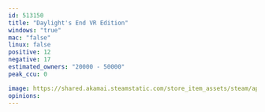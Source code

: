 ```yaml
---
id: 513150
title: "Daylight's End VR Edition"
windows: "true"
mac: "false"
linux: false
positive: 12
negative: 17
estimated_owners: "20000 - 50000"
peak_ccu: 0

image: https://shared.akamai.steamstatic.com/store_item_assets/steam/apps/513150/header.jpg?t=1509753250
opinions:
---
```

